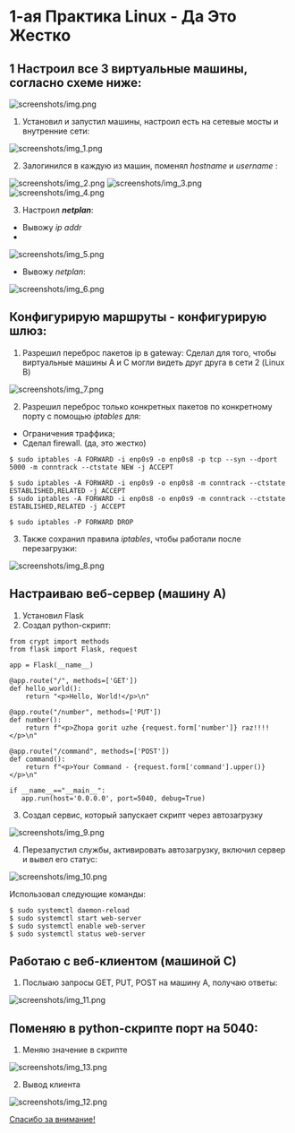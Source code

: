# 1-ая Практика Linux - Да Это Жестко

## 1 Настроил все 3 виртуальные машины, согласно схеме ниже:

![screenshots/img.png](screenshots/img.png)
   
1. Установил и запустил машины, настроил есть на сетевые мосты и внутренние сети:

![screenshots/img_1.png](screenshots/img_1.png)

2. Залогинился в каждую из машин, поменял *hostname* и *username* :
    
![screenshots/img_2.png](screenshots/img_2.png) 
![screenshots/img_3.png](screenshots/img_3.png)
![screenshots/img_4.png](screenshots/img_4.png)

3. Настроил ***netplan***:

* Вывожу *ip addr*
* 
![screenshots/img_5.png](screenshots/img_5.png)

* Вывожу *netplan*:

![screenshots/img_6.png](screenshots/img_6.png)

## Конфигурирую маршруты - конфигурирую шлюз:

1. Разрешил переброс пакетов ip в gateway:
Сделал для того, чтобы  виртуальные машины А и С могли видеть друг друга в сети 2 (Linux B)

![screenshots/img_7.png](screenshots/img_7.png)

2. Разрешил переброс только конкретных пакетов по конкретному порту с помощью *iptables* для:
* Ограничения траффика;
* Сделал firewall. (да, это жестко)

```shell
$ sudo iptables -A FORWARD -i enp0s9 -o enp0s8 -p tcp --syn --dport 5000 -m conntrack --ctstate NEW -j ACCEPT

$ sudo iptables -A FORWARD -i enp0s9 -o enp0s8 -m conntrack --ctstate ESTABLISHED,RELATED -j ACCEPT
$ sudo iptables -A FORWARD -i enp0s8 -o enp0s9 -m conntrack --ctstate ESTABLISHED,RELATED -j ACCEPT

$ sudo iptables -P FORWARD DROP
```

3. Также сохранил правила *iptables*, чтобы работали после перезагрузки:

![screenshots/img_8.png](screenshots/img_8.png)

## Настраиваю веб-сервер (машину А)

1. Установил Flask
2. Создал python-скрипт:

```shell
from crypt import methods
from flask import Flask, request

app = Flask(__name__)

@app.route("/", methods=['GET'])
def hello_world():
    return "<p>Hello, World!</p>\n"

@app.route("/number", methods=['PUT'])
def number():
    return f"<p>Zhopa gorit uzhe {request.form['number']} raz!!!!</p>\n"

@app.route("/command", methods=['POST'])
def command():
    return f"<p>Your Command - {request.form['command'].upper()}</p>\n"

if __name__=="__main__":
   app.run(host='0.0.0.0', port=5040, debug=True)
```
3. Создал сервис, который запускает скрипт через автозагрузку

![screenshots/img_9.png](screenshots/img_9.png)

4. Перезапустил службы, активировать автозагрузку, включил сервер и вывел его статус:

![screenshots/img_10.png](screenshots/img_10.png)

Использовал следующие команды:

```shell
$ sudo systemctl daemon-reload
$ sudo systemctl start web-server
$ sudo systemctl enable web-server
$ sudo systemctl status web-server
```

## Работаю с веб-клиентом (машиной С)

1. Послыаю запросы GET, PUT, POST на машину А, получаю ответы:

![screenshots/img_11.png](screenshots/img_11.png)

## Поменяю в python-скрипте порт на 5040:

1. Меняю значение в скрипте

![screenshots/img_13.png](screenshots/img_13.png)

2. Вывод клиента

![screenshots/img_12.png](screenshots/img_12.png)

<a href="url">Спасибо за внимание!</a>